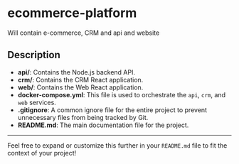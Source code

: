 # ecommerce-platform
Will contain e-commerce, CRM and api and website

## Description

- **api/**: Contains the Node.js backend API.
- **crm/**: Contains the CRM React application.
- **web/**: Contains the Web React application.
- **docker-compose.yml**: This file is used to orchestrate the `api`, `crm`, and `web` services.
- **.gitignore**: A common ignore file for the entire project to prevent unnecessary files from being tracked by Git.
- **README.md**: The main documentation file for the project.

---

Feel free to expand or customize this further in your `README.md` file to fit the context of your project!
